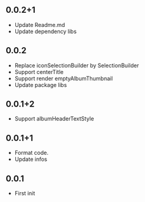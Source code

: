 ## 0.0.2+1
* Update Readme.md
* Update dependency libs

## 0.0.2
* Replace iconSelectionBuilder by SelectionBuilder
* Support centerTitle
* Support render emptyAlbumThumbnail
* Update package libs

## 0.0.1+2
* Support albumHeaderTextStyle

## 0.0.1+1
* Format code.
* Update infos

## 0.0.1

* First init

